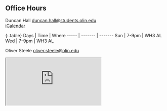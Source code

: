 ## Office Hours

Duncan Hall <duncan.hall@students.olin.edu>
<br>
[<i class="fa fa-calendar"></i> iCalendar](webcal://p09-calendars.icloud.com/published/2/0HsmJrKvrRZCQrGupJdLvCGi_CPXDbXA5HFworPq2R6wR4MiDQ9YI7I7lImLsjfBOWL_ntnAvSu2UgbHWy9j-79snfX5BNcKNYJFb6ptsgM)

{:.table}
Days  | Time    | Where
----- | ------- | -------
Sun   | 7-9pm   | WH3 AL
Wed   | 7-9pm   | WH3 AL


Oliver Steele <oliver.steele@olin.edu>

<iframe src="https://docs.google.com/spreadsheets/d/1n1hu2Pi_HmkT91HpOgOqtyDYezA4QhHlhPDfoVhOPz4/pubhtml?gid=0&single=true&headers=false&widget=true"></iframe>
